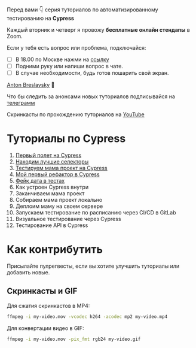Перед вами 👇 серия туториалов по автоматизированному тестированию на **Cypress**

Каждый вторник и четверг я провожу **бесплатные онлайн стендапы** в Zoom.

Если у тебя есть вопрос или проблема, подключайся:
* [ ] В 18.00 по Москве нажми на [ссылку](https://us05web.zoom.us/j/6630696938?pwd=UktVaVkxL0puajd5T3ZicHZPY2FuUT09)
* [ ] Подними руку или напиши вопрос в чате.
* [ ] В случае необходимости, будь готов пошарить свой экран.
 
[Anton Breslavsky](https://t.me/breslavsky_anton) 🤙

Что бы следить за анонсами новых туториалов подписывайся на [телеграмм](https://t.me/epic_one_hour)

Скринкасты по прохождению туториалов на [YouTube](https://www.youtube.com/channel/UCYYx1A6P0GNZqD3GQd5pSXA)

# Туториалы по Cypress

1. [Первый полет на Cypress](https://md.epic1h.com/cypress_test_flight)
1. [Находим лучшие селекторы](https://md.epic1h.com/best_selectors)
1. [Тестируем мама проект на Cypress](https://md.epic1h.com/test_mama_project)
1. [Мой первый рефактор в Cypress](https://md.epic1h.com/my_first_refactor)
1. [Фейк дата в тестах](https://md.epic1h.com/fake_data)
1. Как устроен Cypress внутри
1. Заканчиваем мама проект
1. Собираем мама проект локально
1. Деплоим маму на своем сервере
1. Запускаем тестирование по расписанию через CI/CD в GitLab
1. Визуальное тестирование через Cypress
1. Тестирование API в Cypress

# Как контрибутить

Присылайте пулрегвесты, если вы хотите улучшить туториалы или добавить новые.

## Скринкасты и GIF

Для сжатия скринкастов в MP4:
```bash
ffmpeg -i my-video.mov -vcodec h264 -acodec mp2 my-video.mp4
```

Для конвертации видео в GIF:
```bash
ffmpeg -i my-video.mov -pix_fmt rgb24 my-video.gif
```